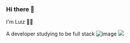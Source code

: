 ### Hi there 👋

<!--
**tortugaum/tortugaum** is a ✨ _special_ ✨ repository because its `README.md` (this file) appears on your GitHub profile.

Here are some ideas to get you started:

- 🔭 I’m currently working on ...
- 🌱 I’m currently learning ...
- 👯 I’m looking to collaborate on ...
- 🤔 I’m looking for help with ...
- 💬 Ask me about ...
- 📫 How to reach me: ...
- 😄 Pronouns: ...
- ⚡ Fun fact: ...
-->

I'm Luiz 👨‍💻

A developer studying to be full stack
![image]({https://img.shields.io/badge/LinkedIn-0077B5?style=for-the-badge&logo=linkedin&logoColor=white})
<img src="https://img.shields.io/badge/Instagram-E4405F?style=for-the-badge&logo=instagram&logoColor=white"/>
